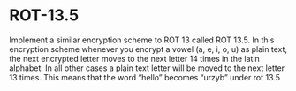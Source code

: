 # ROT-13.5
Implement a similar encryption scheme to ROT 13 called ROT 13.5. In this encryption scheme whenever you encrypt a vowel (a, e, i, o, u) as plain text, the next encrypted letter moves to the next letter 14 times in the latin alphabet. In all other cases a plain text letter will be moved to the next letter 13 times. This means that the word “hello” becomes “urzyb” under rot 13.5
